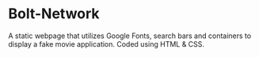 # Bolt-Network
A static webpage that utilizes Google Fonts, search bars and containers to display a fake movie application. Coded using HTML &amp; CSS.
